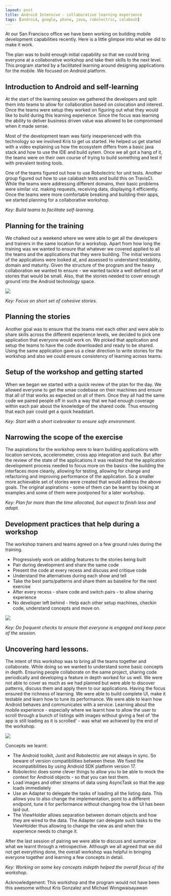 ```yaml
---
layout: post
title: Android Intensive - collaborative learning experience
tags: [android, google, phone, java, robolectric, calabash]
---
```

At our San Francisco office we have been working on building mobile development capabilities recently. Here is a little glimpse into what we did to make it work. 

The plan was to build enough initial capability so that we could bring everyone at a collaborative workshop and take their skills to the next level. This program started by a facilitated learning around designing applications for the mobile. We focused on Android platform. 

## Introduction to Android and self-learning

At the start of the learning session we gathered the developers and split them into teams to allow for collaboration based on colocation and interest. Once the teams were setup they worked on figuring out what they would like to build during this learning experience. Since the focus was learning the ability to deliver business driven value was allowed to be compromised when it made sense.

Most of the development team was fairly inexperienced with this technology so we involved Kris to get us started. He helped us get started with a video explaining us how the ecosystem differs from a basic java stack and how to use the IDE and build sytem. Once we all got a hang of it, the teams were on their own course of trying to build something and test it with prevalent testing tools.

One of the teams figured out how to use Robolectric for unit tests. Another group figured out how to use calabash tests and build this on TravisCI. While the teams were addressing different domains, their basic problems were similar viz. making requests, receiving data, displaying it efficiently. Once the teams were more comfortable breaking and building their apps, we started planning for a collaborative workshop.

_Key: Build teams to facilitate self-learning._

<!--more-->
## Planning for the training

We chalked out a weekend where we were able to get all the developers and trainers in the same location for a workshop. Apart from how long the training was we wanted to ensure that whatever we covered applied to all the teams and the applications that they were building. The initial versions of the applications were looked at, and assessed to understand testability, domain and maturity. 
Given the structure of the program and the heavy collaboration we wanted to ensure - we wanted tackle a well defined set of stories that would be small. Also, that the stories needed to cover enough ground into the Android technology space.

<img src="{{ root_url }}/images/piggy.jpeg" />

_Key: Focus on short set of cohesive stories._

## Planning the stories

Another goal was to ensure that the teams met each other and were able to share skills across the different experience levels, we decided to pick one application that everyone would work on. We picked that application and setup the teams to have the code downloaded and ready to be shared. Using the same application gave us a clear direction to write stories for the workshop and also we could ensure consistency of learning across teams.

## Setup of the workshop and getting started

When we began we started with a quick review of the plan for the day. We allowed everyone to get the smae codebase on their machines and ensure that all of that works as expected on all of them. Once they all had the same code we paired people off in such a way that we had enough coverage within each pair about the knowledge of the shared code. Thus ensuring that each pair could get a quick headstart.

_Key: Start with a short icebreaker to ensure safe environment._

## Narrowing the scope of the exercise

The aspirations for the workshop were to learn building applications with location services, accelerometer, cross app integration and such. But after the review of the state of the applications it was realized that the application development process needed to focus more on the basics -like building the interfaces more cleanly, allowing for testing, allowing for change and refactoring and improving performance of the application. So a smaller more achievable set of stories were created that would address the above goals. The original aspirations - some of them can be learnt by looking at examples and some of them were postponed for a later workshop.

_Key: Plan for more than the time allocated, but expect to finish less and adapt._

## Development practices that help during a workshop

The workshop trainers and teams agreed on a few ground rules during the training. 

   -   Progressively work on adding features to the stories being built
   -   Pair during development and share the same code
   -   Present the code at every recess and discuss and critique code
   -   Understand the alternatives during each show and tell
   -   Take the best parts/patterns and share them as baseline for the next exercise
   -   After every recess - share code and switch pairs - to allow sharing experience
   -   No developer left behind - Help each other setup machines, checkin code, understand concepts and move on.

<img src="{{ root_url }}/images/android_pairing.jpeg" />

_Key: Do frequent checks to ensure that everyone is engaged and keep pace of the session._

## Uncovering hard lessons.

The intent of this workshop was to bring all the teams together and collaborate. While doing so we wanted to understand some basic concepts in depth. Ensuring people collaborate on the same project, sharing code periodically and developing a feature in depth worked for us well. We were not able to cover as much as we had planned but were able to discover patterns, discuss them and apply them to our applications. Having the focus ensured the richness of learning. We were able to build complete UI, make it testable and learn how to tune its performance. We were able to learn how Android behaves and communicates with a service. 
Learning about the mobile experience - especially where we learnt how to allow the user to scroll through a bunch of listings with images without giving a feel of 'the app is still loading as it is scrolled' - was what we achieved by the end of the workshop. 

<img src="{{ root_url }}/images/android_showcase.jpeg" />

Concepts we learnt:


   -   The Android toolkit, Junit and Robolectric are not always in sync. So beware of version compatibilities between these. We fixed the incompatibilities by using Android SDK platform version 17.
   -   Robolectric does some clever things to allow you to be able to mock the context for Android objects - so that you can test them.
   -   Load images and other streams of data using AsyncTask so that the app loads immediately
   -   Use an Adapter to delegate the tasks of loading all the listing data. This allows you to also change the implementation, point to a different endpoint, tune it for performance without changing how the UI has been laid out.
   -   The ViewHolder allows separation between domain objects and how they are wired to the data. The Adapter can delegate such tasks to the ViewHolder thus allowing to change the view as and when the experience needs to change it.


After the last session of pairing we were able to discuss and summarize what we learnt through a retrospective. Although we all agreed that we did not get everything done, the overall workshop was helpful in bringing everyone together and learning a few concepts in detail.

_Key: Working on some key concepts indepth helped the overall focus of the workshop._

Acknowledgement: This workshop and the program would not have been this awesome without Kris Gonzalez and Michael Wongwaisayawan
